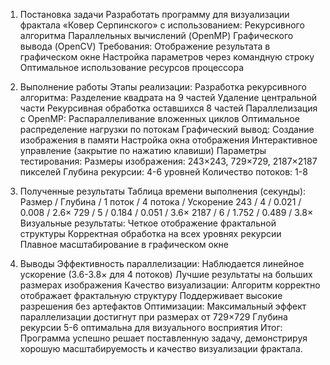 1. Постановка задачи
Разработать программу для визуализации фрактала «Ковер Серпинского» с использованием:
Рекурсивного алгоритма
Параллельных вычислений (OpenMP)
Графического вывода (OpenCV)
Требования:
Отображение результата в графическом окне
Настройка параметров через командную строку
Оптимальное использование ресурсов процессора

2. Выполнение работы
Этапы реализации:
Разработка рекурсивного алгоритма:
Разделение квадрата на 9 частей
Удаление центральной части
Рекурсивная обработка оставшихся 8 частей
Параллелизация с OpenMP:
Распараллеливание вложенных циклов
Оптимальное распределение нагрузки по потокам
Графический вывод:
Создание изображения в памяти
Настройка окна отображения
Интерактивное управление (закрытие по нажатию клавиши)
Параметры тестирования:
Размеры изображения: 243×243, 729×729, 2187×2187 пикселей
Глубина рекурсии: 4-6 уровней
Количество потоков: 1-8

3. Полученные результаты
Таблица времени выполнения (секунды):
Размер	/ Глубина /	1 поток /	4 потока /	Ускорение
243	/ 4 /	0.021 /	0.008 /	2.6×
729 /	5 /	0.184 /	0.051 /	3.6×
2187 /	6 /	1.752 /	0.489 /	3.8×
Визуальные результаты:
Четкое отображение фрактальной структуры
Корректная обработка на всех уровнях рекурсии
Плавное масштабирование в графическом окне

4. Выводы
Эффективность параллелизации:
Наблюдается линейное ускорение (3.6-3.8× для 4 потоков)
Лучшие результаты на больших размерах изображения
Качество визуализации:
Алгоритм корректно отображает фрактальную структуру
Поддерживает высокие разрешения без артефактов
Оптимизации:
Максимальный эффект параллелизации достигнут при размерах от 729×729
Глубина рекурсии 5-6 оптимальна для визуального восприятия
Итог: Программа успешно решает поставленную задачу, демонстрируя хорошую масштабируемость и качество визуализации фрактала.
